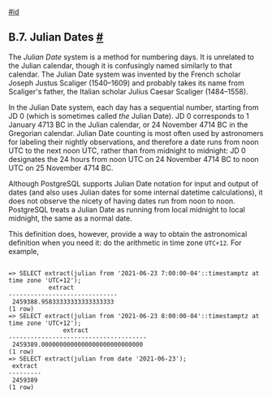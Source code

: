 [#id](#DATETIME-JULIAN-DATES)

## B.7. Julian Dates [#](#DATETIME-JULIAN-DATES)



The *Julian Date* system is a method for numbering days. It is unrelated to the Julian calendar, though it is confusingly named similarly to that calendar. The Julian Date system was invented by the French scholar Joseph Justus Scaliger (1540–1609) and probably takes its name from Scaliger's father, the Italian scholar Julius Caesar Scaliger (1484–1558).

In the Julian Date system, each day has a sequential number, starting from JD 0 (which is sometimes called *the* Julian Date). JD 0 corresponds to 1 January 4713 BC in the Julian calendar, or 24 November 4714 BC in the Gregorian calendar. Julian Date counting is most often used by astronomers for labeling their nightly observations, and therefore a date runs from noon UTC to the next noon UTC, rather than from midnight to midnight: JD 0 designates the 24 hours from noon UTC on 24 November 4714 BC to noon UTC on 25 November 4714 BC.

Although PostgreSQL supports Julian Date notation for input and output of dates (and also uses Julian dates for some internal datetime calculations), it does not observe the nicety of having dates run from noon to noon. PostgreSQL treats a Julian Date as running from local midnight to local midnight, the same as a normal date.

This definition does, however, provide a way to obtain the astronomical definition when you need it: do the arithmetic in time zone `UTC+12`. For example,

```

=> SELECT extract(julian from '2021-06-23 7:00:00-04'::timestamptz at time zone 'UTC+12');
           extract
------------------------------
 2459388.95833333333333333333
(1 row)
=> SELECT extract(julian from '2021-06-23 8:00:00-04'::timestamptz at time zone 'UTC+12');
               extract
--------------------------------------
 2459389.0000000000000000000000000000
(1 row)
=> SELECT extract(julian from date '2021-06-23');
 extract
---------
 2459389
(1 row)
```